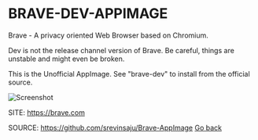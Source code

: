 # BRAVE-DEV-APPIMAGE

 Brave - A privacy oriented Web Browser based on Chromium.
 
 Dev is not the release channel version of Brave. Be 
 careful, things are unstable and might even be broken.

 This is the Unofficial AppImage.
 See "brave-dev" to install from the official source.
 
 ![Screenshot](https://upload.wikimedia.org/wikipedia/commons/8/83/Brave_Browser_Welcome_Page.png)
 
 SITE: https://brave.com

 SOURCE: https://github.com/srevinsaju/Brave-AppImage
 [Go back](https://portable-linux-apps.github.io/apps.html)
